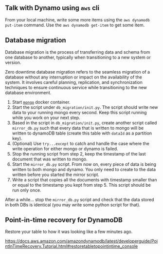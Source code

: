 
## Talk with Dynamo using `aws` cli

From your local machine, write some more items using the `aws dynamodb put-item` command.
Use the `aws dynamodb get-item` to get some item.

## Database migration 

Database migration is the process of transferring data and schema from one database to another, typically when transitioning to a new system or version. 

Zero downtime database migration refers to the seamless migration of a database without any interruption or impact on the availability of the system. 
It involves careful planning, replication, and synchronization techniques to ensure continuous service while transitioning to the new database environment.

1. Start [`mongo`](https://hub.docker.com/_/mongo) docker container.
2. Start the script under `db_migration/init.py`. The script should write new data to your running mongo every second. Keep this script running while you work on your next step.
3. Based in the script in `db_migration/init.py`, create another script called `mirror_db.py` such that every data that is written to mongo will be written to dynamoDB table (create this table with `dataId` as a partition key).
4. (Optional) Use `try...except` to catch and handle the case where the write operation for either mongo or dynamo is failed. 
5. Stop the running script from step 2, keep the timestamp of the last document that was written to mongo. 
6. Start the `mirror_db.py` script. From now on, every piece of data is being written to both mongo and dynamo. You only need to create to the data written before you started the mirror script. 
7. Write a script that copies all the documents with timestamp smaller than or equal to the timestamp you kept from step 5. This script should be run only once.   

After a while... stop the `mirror_db.py` script and check that the data stored in both DBs is identical (you may write some python script for that).


##  Point-in-time recovery for DynamoDB

Restore your table to how it was looking like a few minutes ago.   

https://docs.aws.amazon.com/amazondynamodb/latest/developerguide/PointInTimeRecovery.Tutorial.html#restoretabletopointintime_console



